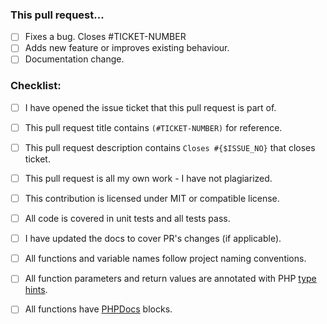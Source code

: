 ### This pull request...

* [ ] Fixes a bug. Closes #TICKET-NUMBER
* [ ] Adds new feature or improves existing behaviour.
* [ ] Documentation change.

### Checklist:

* [ ] I have opened the issue ticket that this pull request is part of.
* [ ] This pull request title contains `(#TICKET-NUMBER)` for reference.
* [ ] This pull request description contains `Closes #{$ISSUE_NO}` that closes ticket.
* [ ] This pull request is all my own work - I have not plagiarized.
* [ ] This contribution is licensed under MIT or compatible license.
* [ ] All code is covered in unit tests and all tests pass.
* [ ] I have updated the docs to cover PR's changes (if applicable).
* [ ] All functions and variable names follow project naming conventions.
* [ ] All function parameters and return values are annotated with PHP [type hints](https://www.php.net/manual/en/language.oop5.typehinting.php).
* [ ] All functions have [PHPDocs](https://docs.phpdoc.org/3.0/guide/references/phpdoc/index.html) blocks.

